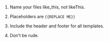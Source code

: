 1. Name your files like_this, not likeThis.

2. Placeholders are `{{REPLACE ME}}`

3. Include the header and footer for all templates.

4. Don't be rude.
